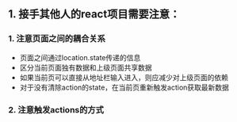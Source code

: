 ## 1. 接手其他人的react项目需要注意：

### 1. 注意页面之间的耦合关系

- 页面之间通过location.state传递的信息
- 区分当前页面独有数据和上级页面共享数据
- 如果当前页可以直接从地址栏输入进入，则应减少对上级页面的依赖
- 对于没有清除action的state，在当前页重新触发action获取最新数据

### 2. 注意触发actions的方式